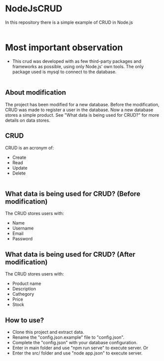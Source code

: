 # NodeJsCRUD
In this repository there is a simple example of CRUD in Node.js<br><br>

# Most important observation
* This crud was developed with as few third-party packages and frameworks as possible, using only Node.js' own tools. The only package used is mysql to connect to the database.
<br><br>

## About modification
The project has been modified for a new database. Before the modification, CRUD was made to register a user in the database. Now a new database stores a simple product. See "What data is being used for CRUD?" for more details on data stores.

## CRUD
CRUD is an acronym of:
* Create
* Read
* Update
* Delete
<br><br>

## What data is being used for CRUD? (Before modification)
The CRUD stores users with:
* Name
* Username
* Email
* Password

## What data is being used for CRUD? (After modification)
The CRUD stores users with:
* Product name
* Description
* Cathegory
* Price
* Stock

## How to use?
* Clone this project and extract data.
* Rename the "config.json.example" file to "config.json".
* Complete the "config.json" with your database configuration.
* Enter in main folder and use "npm run serve" to execute server. Or
* Enter the src/ folder and use "node app.json" to execute server.